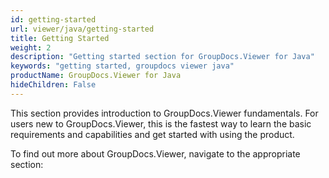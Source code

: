 ```yaml
---
id: getting-started
url: viewer/java/getting-started
title: Getting Started
weight: 2
description: "Getting started section for GroupDocs.Viewer for Java"
keywords: "getting started, groupdocs viewer java"
productName: GroupDocs.Viewer for Java
hideChildren: False
---
```


This section provides introduction to GroupDocs.Viewer fundamentals. For users new to GroupDocs.Viewer, this is the fastest way to learn the basic requirements and capabilities and get started with using the product.

To find out more about GroupDocs.Viewer, navigate to the appropriate section:
